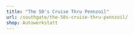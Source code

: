 ```yaml
---
title: "The 50's Cruise Thru Pennzoil"
url: /southgate/the-50s-cruise-thru-pennzoil/
shop: Autowerkstatt
---
```

